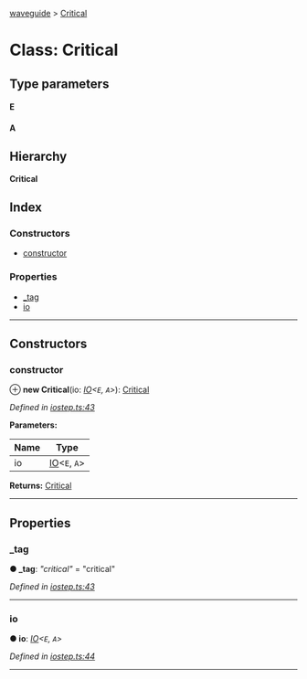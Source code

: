 [waveguide](../README.md) > [Critical](../classes/critical.md)

# Class: Critical

## Type parameters
#### E 
#### A 
## Hierarchy

**Critical**

## Index

### Constructors

* [constructor](critical.md#constructor)

### Properties

* [_tag](critical.md#_tag)
* [io](critical.md#io)

---

## Constructors

<a id="constructor"></a>

###  constructor

⊕ **new Critical**(io: *[IO](io.md)<`E`, `A`>*): [Critical](critical.md)

*Defined in [iostep.ts:43](https://github.com/rzeigler/waveguide/blob/c6446d5/packages/waveguide/src/iostep.ts#L43)*

**Parameters:**

| Name | Type |
| ------ | ------ |
| io | [IO](io.md)<`E`, `A`> |

**Returns:** [Critical](critical.md)

___

## Properties

<a id="_tag"></a>

###  _tag

**● _tag**: *"critical"* = "critical"

*Defined in [iostep.ts:43](https://github.com/rzeigler/waveguide/blob/c6446d5/packages/waveguide/src/iostep.ts#L43)*

___
<a id="io"></a>

###  io

**● io**: *[IO](io.md)<`E`, `A`>*

*Defined in [iostep.ts:44](https://github.com/rzeigler/waveguide/blob/c6446d5/packages/waveguide/src/iostep.ts#L44)*

___

